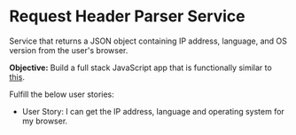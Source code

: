 # Request Header Parser Service
Service that returns a JSON object containing IP address, language, and OS version from the user's browser.

**Objective:** Build a full stack JavaScript app that is functionally similar to [this](https://cryptic-ridge-9197.herokuapp.com/api/whoami/).

Fulfill the below user stories:
* User Story: I can get the IP address, language and operating system for my browser.